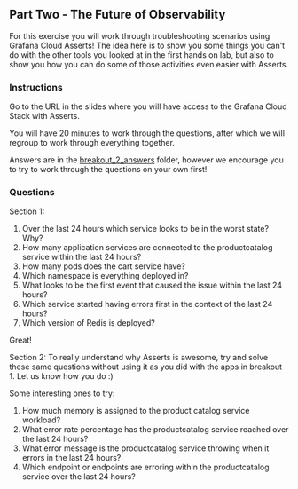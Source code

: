 ## Part Two - The Future of Observability
For this exercise you will work through troubleshooting scenarios using Grafana Cloud Asserts! The idea here is to show you some things you can't do with the other tools you looked at in the first hands on lab, but also to show you how you can do some of those activities even easier with Asserts.

### Instructions
Go to the URL in the slides where you will have access to the Grafana Cloud Stack with Asserts.

You will have 20 minutes to work through the questions, after which we will regroup to work through everything together.
 
Answers are in the [breakout_2_answers](./breakout_2_answers) folder, however we encourage you to try to work through the questions on your own first!

### Questions

Section 1:
1. Over the last 24 hours which service looks to be in the worst state? Why?
1. How many application services are connected to the productcatalog service within the last 24 hours?
1. How many pods does the cart service have?
1. Which namespace is everything deployed in?
1. What looks to be the first event that caused the issue within the last 24 hours? 
1. Which service started having errors first in the context of the last 24 hours? 
1. Which version of Redis is deployed?

Great! 

Section 2:
To really understand why Asserts is awesome, try and solve these same questions without using it as you did with the apps in breakout 1. Let us know how you do :) 

Some interesting ones to try:
1. How much memory is assigned to the product catalog service workload?
1. What error rate percentage has the productcatalog service reached over the last 24 hours?
1. What error message is the productcatalog service throwing when it errors in the last 24 hours?
1. Which endpoint or endpoints are erroring within the productcatalog service over the last 24 hours?

